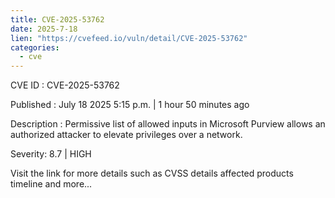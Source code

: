 ```yaml
--- 
title: CVE-2025-53762
date: 2025-7-18
lien: "https://cvefeed.io/vuln/detail/CVE-2025-53762"
categories:
  - cve
---
```


CVE ID : CVE-2025-53762

Published :  July 18
2025
5:15 p.m. | 1 hour
50 minutes ago

Description : Permissive list of allowed inputs in Microsoft Purview allows an authorized attacker to elevate privileges over a network.

Severity: 8.7 | HIGH

Visit the link for more details
such as CVSS details
affected products
timeline
and more...
